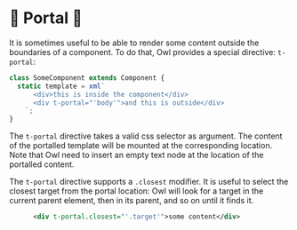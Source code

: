 # 🦉 Portal 🦉

It is sometimes useful to be able to render some content outside the boundaries
of a component. To do that, Owl provides a special directive: `t-portal`:

```js
class SomeComponent extends Component {
  static template = xml`
      <div>this is inside the component</div>
      <div t-portal="'body'">and this is outside</div>
    `;
}
```

The `t-portal` directive takes a valid css selector as argument. The content of
the portalled template will be mounted at the corresponding location. Note that
Owl need to insert an empty text node at the location of the portalled content.

The `t-portal` directive supports a `.closest` modifier. It is useful to select
the closest target from the portal location: Owl will look for a target in the
current parent element, then in its parent, and so on until it finds it.

```xml
      <div t-portal.closest="'.target'">some content</div>
```
